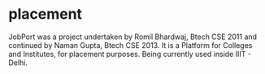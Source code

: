 placement
=========

JobPort was a project undertaken by Romil Bhardwaj, Btech CSE 2011 and continued by Naman Gupta, Btech CSE 2013. It is a Platform for Colleges and Institutes, for placement purposes.
 Being currently used inside IIIT - Delhi.